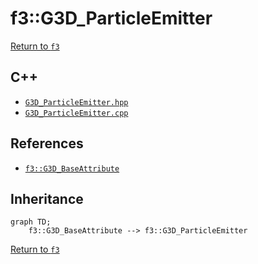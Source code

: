 # f3::G3D_ParticleEmitter

[Return to `f3`](/docs/f3.md)

## C++

- [`G3D_ParticleEmitter.hpp`](/src/f3/G3D_ParticleEmitter.hpp)
- [`G3D_ParticleEmitter.cpp`](/src/f3/G3D_ParticleEmitter.cpp)

## References

- [`f3::G3D_BaseAttribute`](/docs/f3/G3D_BaseAttribute.md)

## Inheritance

```mermaid
graph TD;
    f3::G3D_BaseAttribute --> f3::G3D_ParticleEmitter
```

[Return to `f3`](/docs/f3.md)